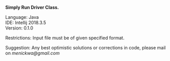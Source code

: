 **Simply Run Driver Class.**

Language: Java\
IDE: Intellij 2018.3.5\
Version: 0.1.0

Restrictions:
Input file must be of given specified format.

Suggestion:
Any best optimistic solutions or corrections in code, please mail on _menickwa@gmail.com_